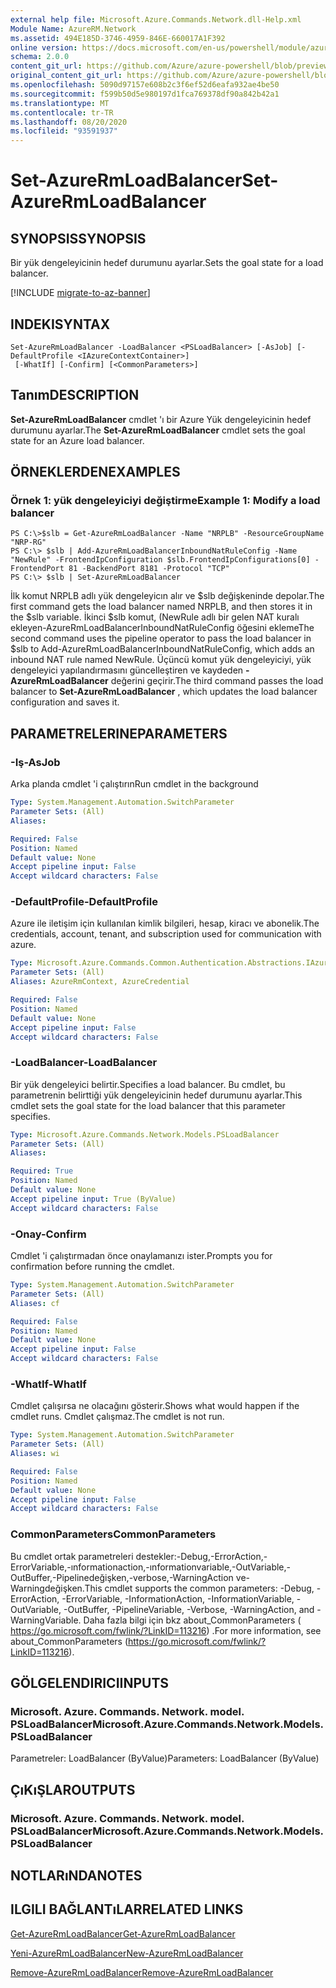 ```yaml
---
external help file: Microsoft.Azure.Commands.Network.dll-Help.xml
Module Name: AzureRM.Network
ms.assetid: 494E185D-3746-4959-846E-660017A1F392
online version: https://docs.microsoft.com/en-us/powershell/module/azurerm.network/set-azurermloadbalancer
schema: 2.0.0
content_git_url: https://github.com/Azure/azure-powershell/blob/preview/src/ResourceManager/Network/Commands.Network/help/Set-AzureRmLoadBalancer.md
original_content_git_url: https://github.com/Azure/azure-powershell/blob/preview/src/ResourceManager/Network/Commands.Network/help/Set-AzureRmLoadBalancer.md
ms.openlocfilehash: 5090d97157e608b2c3f6ef52d6eafa932ae4be50
ms.sourcegitcommit: f599b50d5e980197d1fca769378df90a842b42a1
ms.translationtype: MT
ms.contentlocale: tr-TR
ms.lasthandoff: 08/20/2020
ms.locfileid: "93591937"
---
```

# <span data-ttu-id="da198-101">Set-AzureRmLoadBalancer</span><span class="sxs-lookup"><span data-stu-id="da198-101">Set-AzureRmLoadBalancer</span></span>

## <span data-ttu-id="da198-102">SYNOPSIS</span><span class="sxs-lookup"><span data-stu-id="da198-102">SYNOPSIS</span></span>
<span data-ttu-id="da198-103">Bir yük dengeleyicinin hedef durumunu ayarlar.</span><span class="sxs-lookup"><span data-stu-id="da198-103">Sets the goal state for a load balancer.</span></span>

[!INCLUDE [migrate-to-az-banner](../../includes/migrate-to-az-banner.md)]

## <span data-ttu-id="da198-104">INDEKI</span><span class="sxs-lookup"><span data-stu-id="da198-104">SYNTAX</span></span>

```
Set-AzureRmLoadBalancer -LoadBalancer <PSLoadBalancer> [-AsJob] [-DefaultProfile <IAzureContextContainer>]
 [-WhatIf] [-Confirm] [<CommonParameters>]
```

## <span data-ttu-id="da198-105">Tanım</span><span class="sxs-lookup"><span data-stu-id="da198-105">DESCRIPTION</span></span>
<span data-ttu-id="da198-106">**Set-AzureRmLoadBalancer** cmdlet 'ı bir Azure Yük dengeleyicinin hedef durumunu ayarlar.</span><span class="sxs-lookup"><span data-stu-id="da198-106">The **Set-AzureRmLoadBalancer** cmdlet sets the goal state for an Azure load balancer.</span></span>

## <span data-ttu-id="da198-107">ÖRNEKLERDEN</span><span class="sxs-lookup"><span data-stu-id="da198-107">EXAMPLES</span></span>

### <span data-ttu-id="da198-108">Örnek 1: yük dengeleyiciyi değiştirme</span><span class="sxs-lookup"><span data-stu-id="da198-108">Example 1: Modify a load balancer</span></span>
```
PS C:\>$slb = Get-AzureRmLoadBalancer -Name "NRPLB" -ResourceGroupName "NRP-RG"
PS C:\> $slb | Add-AzureRmLoadBalancerInboundNatRuleConfig -Name "NewRule" -FrontendIpConfiguration $slb.FrontendIpConfigurations[0] -FrontendPort 81 -BackendPort 8181 -Protocol "TCP"
PS C:\> $slb | Set-AzureRmLoadBalancer
```

<span data-ttu-id="da198-109">İlk komut NRPLB adlı yük dengeleyicın alır ve $slb değişkeninde depolar.</span><span class="sxs-lookup"><span data-stu-id="da198-109">The first command gets the load balancer named NRPLB, and then stores it in the $slb variable.</span></span>
<span data-ttu-id="da198-110">İkinci $slb komut, (NewRule adlı bir gelen NAT kuralı ekleyen-AzureRmLoadBalancerInboundNatRuleConfig öğesini ekleme</span><span class="sxs-lookup"><span data-stu-id="da198-110">The second command uses the pipeline operator to pass the load balancer in $slb to Add-AzureRmLoadBalancerInboundNatRuleConfig, which adds an inbound NAT rule named NewRule.</span></span>
<span data-ttu-id="da198-111">Üçüncü komut yük dengeleyiciyi, yük dengeleyici yapılandırmasını güncelleştiren ve kaydeden **-AzureRmLoadBalancer** değerini geçirir.</span><span class="sxs-lookup"><span data-stu-id="da198-111">The third command passes the load balancer to **Set-AzureRmLoadBalancer** , which updates the load balancer configuration and saves it.</span></span>

## <span data-ttu-id="da198-112">PARAMETRELERINE</span><span class="sxs-lookup"><span data-stu-id="da198-112">PARAMETERS</span></span>

### <span data-ttu-id="da198-113">-Iş</span><span class="sxs-lookup"><span data-stu-id="da198-113">-AsJob</span></span>
<span data-ttu-id="da198-114">Arka planda cmdlet 'i çalıştırın</span><span class="sxs-lookup"><span data-stu-id="da198-114">Run cmdlet in the background</span></span>

```yaml
Type: System.Management.Automation.SwitchParameter
Parameter Sets: (All)
Aliases:

Required: False
Position: Named
Default value: None
Accept pipeline input: False
Accept wildcard characters: False
```

### <span data-ttu-id="da198-115">-DefaultProfile</span><span class="sxs-lookup"><span data-stu-id="da198-115">-DefaultProfile</span></span>
<span data-ttu-id="da198-116">Azure ile iletişim için kullanılan kimlik bilgileri, hesap, kiracı ve abonelik.</span><span class="sxs-lookup"><span data-stu-id="da198-116">The credentials, account, tenant, and subscription used for communication with azure.</span></span>

```yaml
Type: Microsoft.Azure.Commands.Common.Authentication.Abstractions.IAzureContextContainer
Parameter Sets: (All)
Aliases: AzureRmContext, AzureCredential

Required: False
Position: Named
Default value: None
Accept pipeline input: False
Accept wildcard characters: False
```

### <span data-ttu-id="da198-117">-LoadBalancer</span><span class="sxs-lookup"><span data-stu-id="da198-117">-LoadBalancer</span></span>
<span data-ttu-id="da198-118">Bir yük dengeleyici belirtir.</span><span class="sxs-lookup"><span data-stu-id="da198-118">Specifies a load balancer.</span></span>
<span data-ttu-id="da198-119">Bu cmdlet, bu parametrenin belirttiği yük dengeleyicinin hedef durumunu ayarlar.</span><span class="sxs-lookup"><span data-stu-id="da198-119">This cmdlet sets the goal state for the load balancer that this parameter specifies.</span></span>

```yaml
Type: Microsoft.Azure.Commands.Network.Models.PSLoadBalancer
Parameter Sets: (All)
Aliases:

Required: True
Position: Named
Default value: None
Accept pipeline input: True (ByValue)
Accept wildcard characters: False
```

### <span data-ttu-id="da198-120">-Onay</span><span class="sxs-lookup"><span data-stu-id="da198-120">-Confirm</span></span>
<span data-ttu-id="da198-121">Cmdlet 'i çalıştırmadan önce onaylamanızı ister.</span><span class="sxs-lookup"><span data-stu-id="da198-121">Prompts you for confirmation before running the cmdlet.</span></span>

```yaml
Type: System.Management.Automation.SwitchParameter
Parameter Sets: (All)
Aliases: cf

Required: False
Position: Named
Default value: None
Accept pipeline input: False
Accept wildcard characters: False
```

### <span data-ttu-id="da198-122">-WhatIf</span><span class="sxs-lookup"><span data-stu-id="da198-122">-WhatIf</span></span>
<span data-ttu-id="da198-123">Cmdlet çalışırsa ne olacağını gösterir.</span><span class="sxs-lookup"><span data-stu-id="da198-123">Shows what would happen if the cmdlet runs.</span></span> <span data-ttu-id="da198-124">Cmdlet çalışmaz.</span><span class="sxs-lookup"><span data-stu-id="da198-124">The cmdlet is not run.</span></span>

```yaml
Type: System.Management.Automation.SwitchParameter
Parameter Sets: (All)
Aliases: wi

Required: False
Position: Named
Default value: None
Accept pipeline input: False
Accept wildcard characters: False
```

### <span data-ttu-id="da198-125">CommonParameters</span><span class="sxs-lookup"><span data-stu-id="da198-125">CommonParameters</span></span>
<span data-ttu-id="da198-126">Bu cmdlet ortak parametreleri destekler:-Debug,-ErrorAction,-ErrorVariable,-ınformationaction,-ınformationvariable,-OutVariable,-OutBuffer,-Pipelinedeğişken,-verbose,-WarningAction ve-Warningdeğişken.</span><span class="sxs-lookup"><span data-stu-id="da198-126">This cmdlet supports the common parameters: -Debug, -ErrorAction, -ErrorVariable, -InformationAction, -InformationVariable, -OutVariable, -OutBuffer, -PipelineVariable, -Verbose, -WarningAction, and -WarningVariable.</span></span> <span data-ttu-id="da198-127">Daha fazla bilgi için bkz about_CommonParameters ( https://go.microsoft.com/fwlink/?LinkID=113216) .</span><span class="sxs-lookup"><span data-stu-id="da198-127">For more information, see about_CommonParameters (https://go.microsoft.com/fwlink/?LinkID=113216).</span></span>

## <span data-ttu-id="da198-128">GÖLGELENDIRICI</span><span class="sxs-lookup"><span data-stu-id="da198-128">INPUTS</span></span>

### <span data-ttu-id="da198-129">Microsoft. Azure. Commands. Network. model. PSLoadBalancer</span><span class="sxs-lookup"><span data-stu-id="da198-129">Microsoft.Azure.Commands.Network.Models.PSLoadBalancer</span></span>
<span data-ttu-id="da198-130">Parametreler: LoadBalancer (ByValue)</span><span class="sxs-lookup"><span data-stu-id="da198-130">Parameters: LoadBalancer (ByValue)</span></span>

## <span data-ttu-id="da198-131">ÇıKıŞLAR</span><span class="sxs-lookup"><span data-stu-id="da198-131">OUTPUTS</span></span>

### <span data-ttu-id="da198-132">Microsoft. Azure. Commands. Network. model. PSLoadBalancer</span><span class="sxs-lookup"><span data-stu-id="da198-132">Microsoft.Azure.Commands.Network.Models.PSLoadBalancer</span></span>

## <span data-ttu-id="da198-133">NOTLARıNDA</span><span class="sxs-lookup"><span data-stu-id="da198-133">NOTES</span></span>

## <span data-ttu-id="da198-134">ILGILI BAĞLANTıLAR</span><span class="sxs-lookup"><span data-stu-id="da198-134">RELATED LINKS</span></span>

[<span data-ttu-id="da198-135">Get-AzureRmLoadBalancer</span><span class="sxs-lookup"><span data-stu-id="da198-135">Get-AzureRmLoadBalancer</span></span>](./Get-AzureRmLoadBalancer.md)

[<span data-ttu-id="da198-136">Yeni-AzureRmLoadBalancer</span><span class="sxs-lookup"><span data-stu-id="da198-136">New-AzureRmLoadBalancer</span></span>](./New-AzureRmLoadBalancer.md)

[<span data-ttu-id="da198-137">Remove-AzureRmLoadBalancer</span><span class="sxs-lookup"><span data-stu-id="da198-137">Remove-AzureRmLoadBalancer</span></span>](./Remove-AzureRmLoadBalancer.md)


